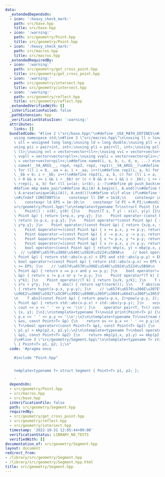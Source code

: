 ```yaml
---
data:
  _extendedDependsOn:
  - icon: ':heavy_check_mark:'
    path: src/base.hpp
    title: src/base.hpp
  - icon: ':warning:'
    path: src/geometry/Point.hpp
    title: src/geometry/Point.hpp
  - icon: ':heavy_check_mark:'
    path: src/macros.hpp
    title: src/macros.hpp
  _extendedRequiredBy:
  - icon: ':warning:'
    path: src/geometry/get_cross_point.hpp
    title: src/geometry/get_cross_point.hpp
  - icon: ':warning:'
    path: src/geometry/intersect.hpp
    title: src/geometry/intersect.hpp
  - icon: ':warning:'
    path: src/geometry/reflect.hpp
    title: src/geometry/reflect.hpp
  _extendedVerifiedWith: []
  _isVerificationFailed: false
  _pathExtension: hpp
  _verificationStatusIcon: ':warning:'
  attributes:
    links: []
  bundledCode: "#line 2 \"src/base.hpp\"\n#define _USE_MATH_DEFINES\n#include <bits/stdc++.h>\n\
    using namespace std;\n#line 3 \"src/macros.hpp\"\n\nusing ll = long long;\nusing\
    \ ull = unsigned long long;\nusing ld = long double;\nusing pll = pair<ll, ll>;\n\
    using pii = pair<int, int>;\nusing pli = pair<ll, int>;\nusing pil = pair<int,\
    \ ll>;\nusing vvl = vector<vector<ll>>;\nusing vvi = vector<vector<int>>;\nusing\
    \ vvpll = vector<vector<pll>>;\nusing vvpli = vector<vector<pli>>;\nusing vvpil\
    \ = vector<vector<pil>>;\n#define name4(i, a, b, c, d, e, ...) e\n#define rep(...)\
    \ name4(__VA_ARGS__, rep4, rep3, rep2, rep1)(__VA_ARGS__)\n#define rep1(i, a)\
    \ for (ll i = 0, _aa = a; i < _aa; i++)\n#define rep2(i, a, b) for (ll i = a,\
    \ _bb = b; i < _bb; i++)\n#define rep3(i, a, b, c) for (ll i = a, _bb = b; (c\
    \ > 0 && a <= i && i < _bb) or (c < 0 && a >= i && i > _bb); i += c)\n#define\
    \ rrep(i, a, b) for (ll i=(a); i>(b); i--)\n#define pb push_back\n#define eb emplace_back\n\
    #define mkp make_pair\n#define ALL(A) A.begin(), A.end()\n#define UNIQUE(A) sort(ALL(A)),\
    \ A.erase(unique(ALL(A)), A.end())\n#define elif else if\n#define tostr to_string\n\
    \n#ifndef CONSTANTS\n    constexpr ll INF = 1e18;\n    constexpr int MOD = 1000000007;\n\
    \    constexpr ld EPS = 1e-10;\n    constexpr ld PI = M_PI;\n#endif\n#line 3 \"\
    src/geometry/Point.hpp\"\n\ntemplate<typename T>\nstruct Point {\n    T x, y;\n\
    \    Point() : x(0), y(0) {}\n    Point(T x, T y) : x(x), y(y) {}\n    Point operator+(const\
    \ Point &p) { return {x+p.x, y+p.y}; }\n    Point operator-(const Point &p) {\
    \ return {x-p.x, y-p.y}; }\n    Point operator*(const Point &p) { return {x*p.x,\
    \ y*p.y}; }\n    Point operator/(const Point &p) { return {x/p.x, y/p.y}; }\n\
    \    Point &operator+=(const Point &p) { x += p.x, y += p.y; return *this; }\n\
    \    Point &operator-=(const Point &p) { x -= p.x, y -= p.y; return *this; }\n\
    \    Point &operator*=(const Point &p) { x *= p.x, y *= p.y; return *this; }\n\
    \    Point &operator/=(const Point &p) { x /= p.x, y /= p.y; return *this; }\n\
    \    bool operator<(const Point &p) { return mkp(x, y) < mkp(p.x, p.y); }\n  \
    \  // \u5B9F\u6570\u306E\u540C\u5024\u5224\u5B9A\n    // bool operator==(const\
    \ Point &p) { return std::abs(x-p.x) < EPS and std::abs(y-p.y) < EPS; }\n    //\
    \ bool operator!=(const Point &p) { return std::abs(x-p.x) >= EPS or std::abs(y-p.y)\
    \ >= EPS; }\n    // \u6574\u6570\u306E\u540C\u5024\u5224\u5B9A\n    bool operator==(const\
    \ Point &p) { return x == p.x and y == p.y; }\n    bool operator!=(const Point\
    \ &p) { return x != p.x or y != p.y; }\n    Point operator*(T k) { return {x*k,\
    \ y*k}; }\n    Point operator/(T k) { return {x/k, y/k}; }\n    T norm() { return\
    \ x*x + y*y; }\n    T abs() { return sqrt(norm()); }\n    T abs(const Point &p)\
    \ { return hypot(x-p.x, y-p.y); }\n    // \u6574\u6570\u306E\u307E\u307E\u8DDD\
    \u96E2\u306E\u5927\u5C0F\u3092\u898B\u305F\u3044\u6642\u306F\u3053\u3063\u3061\
    \n    T abs2(const Point &p) { return pow(x-p.x, 2)+pow(y-p.y, 2); }\n    T manhattan(const\
    \ Point &p) { return std::abs(x-p.x) + std::abs(y-p.y); }\n    void print() {\
    \ cout << x << ' ' << y << '\\n'; }\n    operator pair<T, T>() const { return\
    \ {x, y}; }\n};\n\ntemplate<typename T>\nvoid print(Point<T> p) {\n    cout <<\
    \ p.x << ' ' << p.y << '\\n';\n}\n\ntemplate<typename T>\nostream &operator<<(ostream\
    \ &os, const Point<T> &p) {\n    return os << p.x << ' ' << p.y;\n}\n\ntemplate<typename\
    \ T>\nbool operator<(const Point<T> &p1, const Point<T> &p2) {\n    return mkp(p1.x,\
    \ p1.y) < mkp(p2.x, p2.y);\n}\n\ntemplate<typename T>\nbool operator==(const Point<T>\
    \ &p1, const Point<T> &p2) {\n    return mkp(p1.x, p1.y) == mkp(p2.x, p2.y);\n\
    }\n#line 3 \"src/geometry/Segment.hpp\"\n\ntemplate<typename T> struct Segment\
    \ { Point<T> p1, p2; };\n"
  code: '#pragma once

    #include "Point.hpp"


    template<typename T> struct Segment { Point<T> p1, p2; };

    '
  dependsOn:
  - src/geometry/Point.hpp
  - src/macros.hpp
  - src/base.hpp
  isVerificationFile: false
  path: src/geometry/Segment.hpp
  requiredBy:
  - src/geometry/get_cross_point.hpp
  - src/geometry/reflect.hpp
  - src/geometry/intersect.hpp
  timestamp: '2022-10-31 12:05:44+09:00'
  verificationStatus: LIBRARY_NO_TESTS
  verifiedWith: []
documentation_of: src/geometry/Segment.hpp
layout: document
redirect_from:
- /library/src/geometry/Segment.hpp
- /library/src/geometry/Segment.hpp.html
title: src/geometry/Segment.hpp
---
```

